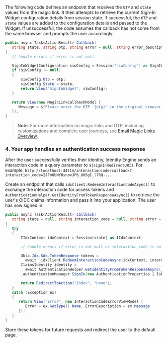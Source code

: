 The following code defines an endpoint that receives the `OTP` and `state` values from the magic link. It then attempts to retrieve the current Sign-In Widget configuration details from session state. If successful, the `OTP` and `state` values are added to the configuration details and passed to the Widget. If unsuccessful, the code assumes the callback has not come from the same browser and prompts the user accordingly.

```csharp
public async Task<ActionResult> Callback(
   string state, string otp, string error = null, string error_description = null)
{
   // handle errors if error is not null

   SignInWidgetConfiguration siwConfig = Session["siwConfig"] as SignInWidgetConfiguration;
   if (siwConfig != null)
   {
       siwConfig.Otp = otp;
       siwConfig.State = state;
       return View("SignInWidget", siwConfig);
   }

   return View(new MagicLinkCallbackModel {
      Message = $"Please enter the OTP '{otp}' in the original browser tab to finish the flow."
   });
}
```

> **Note**: For more information on magic links and OTP, including customizations and complete user journeys, see [Email Magic Links Overview](/docs/guides/email-magic-links-overview/main/).

### 4. Your app handles an authentication success response

After the user successfully verifies their identity, Identity Engine sends an interaction code in a query parameter to `${signInRedirectURI}`. For example, `http://localhost:44314/interactioncode/callback?interaction_code=2JFmObNY8snovJP6_UK5gI_l7RQ-....`

Create an endpoint that calls `idxClient.RedeemInteractionCodeAsync()` to exchange the interaction code for access tokens and `AuthenticationHelper.GetIdentityFromTokenResponseAsync()` to retrieve the user's OIDC claims information and pass it into your application. The user has now signed in.

```csharp
public async Task<ActionResult> Callback(
   string state = null, string interaction_code = null, string error = null, string error_description = null)
{
   try
   {
       IIdxContext idxContext = Session[state] as IIdxContext;

       // handle errors if error is not null or interaction_code is null

       Okta.Idx.Sdk.TokenResponse tokens =
         await _idxClient.RedeemInteractionCodeAsync(idxContext, interaction_code);
       ClaimsIdentity identity =
         await AuthenticationHelper.GetIdentityFromTokenResponseAsync(_idxClient.Configuration, tokens);
       _authenticationManager.SignIn(new AuthenticationProperties { IsPersistent = false }, identity);

       return RedirectToAction("Index", "Home");
   }
   catch (Exception ex)
   {
      return View("Error", new InteractionCodeErrorViewModel {
         Error = ex.GetType().Name, ErrorDescription = ex.Message
      });
   }
}
```

Store these tokens for future requests and redirect the user to the default page.

